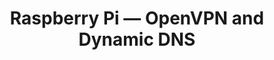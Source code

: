 ---
title: "Raspberry Pi — OpenVPN and Dynamic DNS"
description: "Learn how to remotely access a network via Raspberry Pi using OpenVPN and Dynamic DNS."
publishDate: "Jul 2021"
tags: ["raspberry pi", "OpenVPN", "Dynamic DNS"]
link: "https://medium.com/@herman.daniel/raspberry-pi-openvpn-and-dynamic-dns-c03c9f09fce?source=friends_link&sk=86ac2449ff0a64b9670bffba500e1dd0"
---